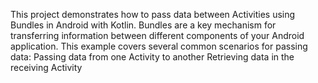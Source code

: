 This project demonstrates how to pass data between Activities using Bundles in Android with Kotlin. 
Bundles are a key mechanism for transferring information between different components of your Android application.
This example covers several common scenarios for passing data:
Passing data from one Activity to another
Retrieving data in the receiving Activity
